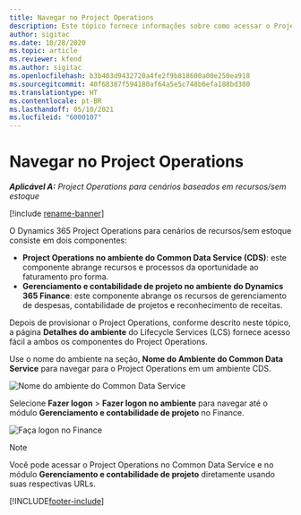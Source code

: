 ```yaml
---
title: Navegar no Project Operations
description: Este tópico fornece informações sobre como acessar o Project Operations do Lifecycle Services.
author: sigitac
ms.date: 10/28/2020
ms.topic: article
ms.reviewer: kfend
ms.author: sigitac
ms.openlocfilehash: b3b403d9432720a4fe2f9b818600a00e250ea918
ms.sourcegitcommit: 40f68387f594180af64a5e5c748b6efa188bd300
ms.translationtype: HT
ms.contentlocale: pt-BR
ms.lasthandoff: 05/10/2021
ms.locfileid: "6000107"
---
```

# <a name="navigate-project-operations"></a>Navegar no Project Operations

_**Aplicável A:** Project Operations para cenários baseados em recursos/sem estoque_

[!include [rename-banner](~/includes/cc-data-platform-banner.md)]

O Dynamics 365 Project Operations para cenários de recursos/sem estoque consiste em dois componentes: 

 - **Project Operations no ambiente do Common Data Service (CDS)**: este componente abrange recursos e processos da oportunidade ao faturamento pro forma. 
 - **Gerenciamento e contabilidade de projeto no ambiente do Dynamics 365 Finance**: este componente abrange os recursos de gerenciamento de despesas, contabilidade de projetos e reconhecimento de receitas. 

Depois de provisionar o Project Operations, conforme descrito neste tópico, a página **Detalhes do ambiente** do Lifecycle Services (LCS) fornece acesso fácil a ambos os componentes do Project Operations.  

Use o nome do ambiente na seção, **Nome do Ambiente do Common Data Service** para navegar para o Project Operations em um ambiente CDS. 

  ![Nome do ambiente do Common Data Service](./media/environment-name.PNG)

Selecione **Fazer logon** > **Fazer logon no ambiente** para navegar até o módulo **Gerenciamento e contabilidade de projeto** no Finance.  

   ![Faça logon no Finance](./media/environment-login.PNG)

> [!NOTE]
> Você pode acessar o Project Operations no Common Data Service e no módulo **Gerenciamento e contabilidade de projeto** diretamente usando suas respectivas URLs. 


[!INCLUDE[footer-include](../includes/footer-banner.md)]